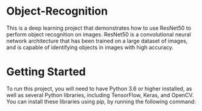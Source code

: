 # Object-Recognition
This is a deep learning project that demonstrates how to use ResNet50 to perform object recognition on images.
ResNet50 is a convolutional neural network architecture that has been trained on a
large dataset of images, and is capable of identifying objects in images with high accuracy.


# Getting Started


To run this project, you will need to have 
Python 3.6 or higher installed, as well as several Python libraries, including
TensorFlow, 
Keras, 
and OpenCV. 
You can install these libraries using pip, by running the following command:
